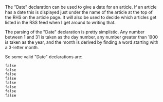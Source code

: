 The "Date" declaration can be used to give a date for an article.  If an article
has a date this is displayed just under the name of the article at the top of
the RHS on the article page.  It will also be used to decide which articles
get listed in the RSS feed when I get around to writing that.

The parsing of the "Date" declaration is pretty simplistic. Any number between 1 and
31 is taken as the day number, any number greater than 1900 is taken as the year,
and the month is derived by finding a word starting with a 3-letter month.

So some valid "Date" declarations are:

~~~
false
false
false
false
false
false
false
false
~~~
